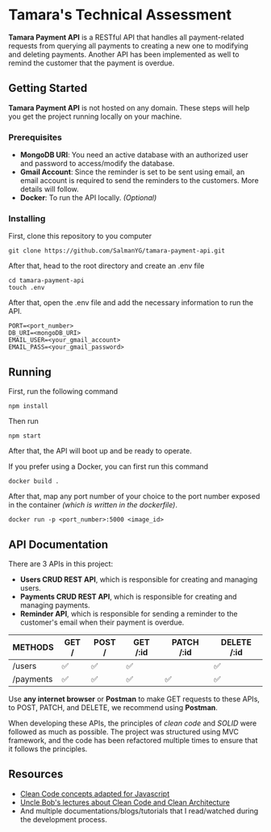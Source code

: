 # Tamara's Technical Assessment
**Tamara Payment API** is a RESTful API that handles all payment-related requests from querying all payments to creating a new one to modifying and deleting payments. Another API has been implemented as well to remind the customer that the payment is overdue.

## Getting Started
**Tamara Payment API** is not hosted on any domain. These steps will help you get the project running locally on your machine.

### Prerequisites
* **MongoDB URI**: You need an active database with an authorized user and password to access/modify the database.
* **Gmail Account**: Since the reminder is set to be sent using email, an email account is required to send the reminders to the customers. More details will follow.
* **Docker**: To run the API locally. *(Optional)*

### Installing
First, clone this repository to you computer
```
git clone https://github.com/SalmanYG/tamara-payment-api.git
```
After that, head to the root directory and create an .env file
```
cd tamara-payment-api
touch .env
```
After that, open the .env file and add the necessary information to run the API.
```
PORT=<port_number>
DB_URI=<mongoDB_URI>
EMAIL_USER=<your_gmail_account>
EMAIL_PASS=<your_gmail_password>
```

## Running
First, run the following command
```
npm install
```
Then run
```
npm start
```
After that, the API will boot up and be ready to operate.

If you prefer using a Docker, you can first run this command
```
docker build .
```
After that, map any port number of your choice to the port number exposed in the container *(which is written in the dockerfile)*.
```
docker run -p <port_number>:5000 <image_id>
```

## API Documentation
There are 3 APIs in this project:
* **Users CRUD REST API**, which is responsible for creating and managing users.
* **Payments CRUD REST API**, which is responsible for creating and managing payments.
* **Reminder API**, which is responsible for sending a reminder to the customer's email when their payment is overdue.

|METHODS   |GET /   |POST /   |GET /:id   |PATCH /:id   |DELETE /:id   |
|---|---|---|---|---|---|
|/users   |✅   |✅   |✅   |   |✅   |
|/payments   |✅   |✅   |✅   |✅   |✅   |

Use **any internet browser** or **Postman** to make GET requests to these APIs, to POST, PATCH, and DELETE, we recommend using **Postman**.

When developing these APIs, the principles of *clean code* and *SOLID* were followed as much as possible. The project was structured using MVC framework, and the code has been refactored multiple times to ensure that it follows the principles.

## Resources
* [Clean Code concepts adapted for Javascript](https://github.com/ryanmcdermott/clean-code-javascript#solid)
* [Uncle Bob's lectures about Clean Code and Clean Architecture](https://www.youtube.com/watch?v=7EmboKQH8lM)
* And multiple documentations/blogs/tutorials that I read/watched during the development process. 
